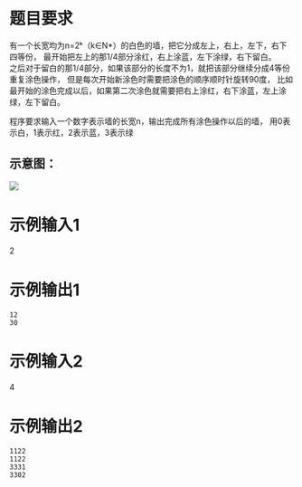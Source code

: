 # 题目要求
有一个长宽均为n=2ᵏ（k∈N*）的白色的墙，把它分成左上，右上，左下，右下四等份，
最开始把左上的那1/4部分涂红，右上涂蓝，左下涂绿，右下留白。<br>
之后对于留白的那1/4部分，如果该部分的长度不为1，就把该部分继续分成4等份重复涂色操作，
但是每次开始新涂色时需要把涂色的顺序顺时针旋转90度，
比如最开始的涂色完成以后，如果第二次涂色就需要把右上涂红，右下涂蓝，左上涂绿，左下留白。

程序要求输入一个数字表示墙的长宽n，输出完成所有涂色操作以后的墙，
用0表示白，1表示红，2表示蓝，3表示绿<br>
## 示意图：
![](https://code.sipcoj.com/public/upload/7e9d26d04b.jpg)<br>
# 示例输入1
2
# 示例输出1
```
12
30
```
# 示例输入2
4
# 示例输出2
```
1122
1122
3331
3302
```
